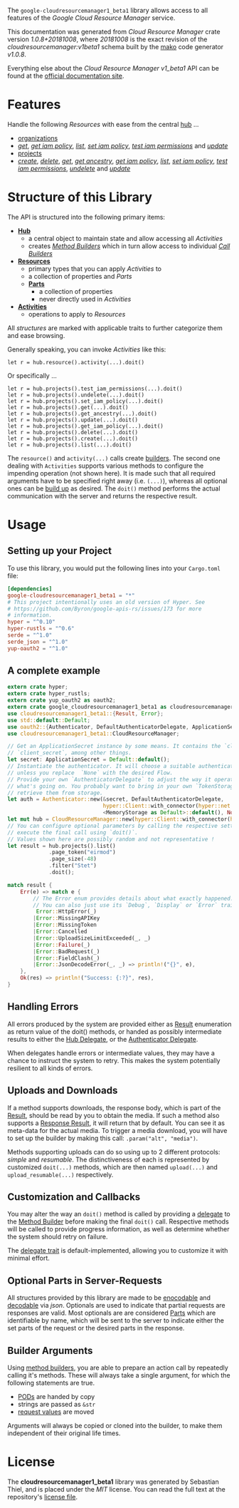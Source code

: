 <!---
DO NOT EDIT !
This file was generated automatically from 'src/mako/api/README.md.mako'
DO NOT EDIT !
-->
The `google-cloudresourcemanager1_beta1` library allows access to all features of the *Google Cloud Resource Manager* service.

This documentation was generated from *Cloud Resource Manager* crate version *1.0.8+20181008*, where *20181008* is the exact revision of the *cloudresourcemanager:v1beta1* schema built by the [mako](http://www.makotemplates.org/) code generator *v1.0.8*.

Everything else about the *Cloud Resource Manager* *v1_beta1* API can be found at the
[official documentation site](https://cloud.google.com/resource-manager).
# Features

Handle the following *Resources* with ease from the central [hub](https://docs.rs/google-cloudresourcemanager1_beta1/1.0.8+20181008/google_cloudresourcemanager1_beta1/struct.CloudResourceManager.html) ... 

* [organizations](https://docs.rs/google-cloudresourcemanager1_beta1/1.0.8+20181008/google_cloudresourcemanager1_beta1/struct.Organization.html)
 * [*get*](https://docs.rs/google-cloudresourcemanager1_beta1/1.0.8+20181008/google_cloudresourcemanager1_beta1/struct.OrganizationGetCall.html), [*get iam policy*](https://docs.rs/google-cloudresourcemanager1_beta1/1.0.8+20181008/google_cloudresourcemanager1_beta1/struct.OrganizationGetIamPolicyCall.html), [*list*](https://docs.rs/google-cloudresourcemanager1_beta1/1.0.8+20181008/google_cloudresourcemanager1_beta1/struct.OrganizationListCall.html), [*set iam policy*](https://docs.rs/google-cloudresourcemanager1_beta1/1.0.8+20181008/google_cloudresourcemanager1_beta1/struct.OrganizationSetIamPolicyCall.html), [*test iam permissions*](https://docs.rs/google-cloudresourcemanager1_beta1/1.0.8+20181008/google_cloudresourcemanager1_beta1/struct.OrganizationTestIamPermissionCall.html) and [*update*](https://docs.rs/google-cloudresourcemanager1_beta1/1.0.8+20181008/google_cloudresourcemanager1_beta1/struct.OrganizationUpdateCall.html)
* [projects](https://docs.rs/google-cloudresourcemanager1_beta1/1.0.8+20181008/google_cloudresourcemanager1_beta1/struct.Project.html)
 * [*create*](https://docs.rs/google-cloudresourcemanager1_beta1/1.0.8+20181008/google_cloudresourcemanager1_beta1/struct.ProjectCreateCall.html), [*delete*](https://docs.rs/google-cloudresourcemanager1_beta1/1.0.8+20181008/google_cloudresourcemanager1_beta1/struct.ProjectDeleteCall.html), [*get*](https://docs.rs/google-cloudresourcemanager1_beta1/1.0.8+20181008/google_cloudresourcemanager1_beta1/struct.ProjectGetCall.html), [*get ancestry*](https://docs.rs/google-cloudresourcemanager1_beta1/1.0.8+20181008/google_cloudresourcemanager1_beta1/struct.ProjectGetAncestryCall.html), [*get iam policy*](https://docs.rs/google-cloudresourcemanager1_beta1/1.0.8+20181008/google_cloudresourcemanager1_beta1/struct.ProjectGetIamPolicyCall.html), [*list*](https://docs.rs/google-cloudresourcemanager1_beta1/1.0.8+20181008/google_cloudresourcemanager1_beta1/struct.ProjectListCall.html), [*set iam policy*](https://docs.rs/google-cloudresourcemanager1_beta1/1.0.8+20181008/google_cloudresourcemanager1_beta1/struct.ProjectSetIamPolicyCall.html), [*test iam permissions*](https://docs.rs/google-cloudresourcemanager1_beta1/1.0.8+20181008/google_cloudresourcemanager1_beta1/struct.ProjectTestIamPermissionCall.html), [*undelete*](https://docs.rs/google-cloudresourcemanager1_beta1/1.0.8+20181008/google_cloudresourcemanager1_beta1/struct.ProjectUndeleteCall.html) and [*update*](https://docs.rs/google-cloudresourcemanager1_beta1/1.0.8+20181008/google_cloudresourcemanager1_beta1/struct.ProjectUpdateCall.html)




# Structure of this Library

The API is structured into the following primary items:

* **[Hub](https://docs.rs/google-cloudresourcemanager1_beta1/1.0.8+20181008/google_cloudresourcemanager1_beta1/struct.CloudResourceManager.html)**
    * a central object to maintain state and allow accessing all *Activities*
    * creates [*Method Builders*](https://docs.rs/google-cloudresourcemanager1_beta1/1.0.8+20181008/google_cloudresourcemanager1_beta1/trait.MethodsBuilder.html) which in turn
      allow access to individual [*Call Builders*](https://docs.rs/google-cloudresourcemanager1_beta1/1.0.8+20181008/google_cloudresourcemanager1_beta1/trait.CallBuilder.html)
* **[Resources](https://docs.rs/google-cloudresourcemanager1_beta1/1.0.8+20181008/google_cloudresourcemanager1_beta1/trait.Resource.html)**
    * primary types that you can apply *Activities* to
    * a collection of properties and *Parts*
    * **[Parts](https://docs.rs/google-cloudresourcemanager1_beta1/1.0.8+20181008/google_cloudresourcemanager1_beta1/trait.Part.html)**
        * a collection of properties
        * never directly used in *Activities*
* **[Activities](https://docs.rs/google-cloudresourcemanager1_beta1/1.0.8+20181008/google_cloudresourcemanager1_beta1/trait.CallBuilder.html)**
    * operations to apply to *Resources*

All *structures* are marked with applicable traits to further categorize them and ease browsing.

Generally speaking, you can invoke *Activities* like this:

```Rust,ignore
let r = hub.resource().activity(...).doit()
```

Or specifically ...

```ignore
let r = hub.projects().test_iam_permissions(...).doit()
let r = hub.projects().undelete(...).doit()
let r = hub.projects().set_iam_policy(...).doit()
let r = hub.projects().get(...).doit()
let r = hub.projects().get_ancestry(...).doit()
let r = hub.projects().update(...).doit()
let r = hub.projects().get_iam_policy(...).doit()
let r = hub.projects().delete(...).doit()
let r = hub.projects().create(...).doit()
let r = hub.projects().list(...).doit()
```

The `resource()` and `activity(...)` calls create [builders][builder-pattern]. The second one dealing with `Activities` 
supports various methods to configure the impending operation (not shown here). It is made such that all required arguments have to be 
specified right away (i.e. `(...)`), whereas all optional ones can be [build up][builder-pattern] as desired.
The `doit()` method performs the actual communication with the server and returns the respective result.

# Usage

## Setting up your Project

To use this library, you would put the following lines into your `Cargo.toml` file:

```toml
[dependencies]
google-cloudresourcemanager1_beta1 = "*"
# This project intentionally uses an old version of Hyper. See
# https://github.com/Byron/google-apis-rs/issues/173 for more
# information.
hyper = "^0.10"
hyper-rustls = "^0.6"
serde = "^1.0"
serde_json = "^1.0"
yup-oauth2 = "^1.0"
```

## A complete example

```Rust
extern crate hyper;
extern crate hyper_rustls;
extern crate yup_oauth2 as oauth2;
extern crate google_cloudresourcemanager1_beta1 as cloudresourcemanager1_beta1;
use cloudresourcemanager1_beta1::{Result, Error};
use std::default::Default;
use oauth2::{Authenticator, DefaultAuthenticatorDelegate, ApplicationSecret, MemoryStorage};
use cloudresourcemanager1_beta1::CloudResourceManager;

// Get an ApplicationSecret instance by some means. It contains the `client_id` and 
// `client_secret`, among other things.
let secret: ApplicationSecret = Default::default();
// Instantiate the authenticator. It will choose a suitable authentication flow for you, 
// unless you replace  `None` with the desired Flow.
// Provide your own `AuthenticatorDelegate` to adjust the way it operates and get feedback about 
// what's going on. You probably want to bring in your own `TokenStorage` to persist tokens and
// retrieve them from storage.
let auth = Authenticator::new(&secret, DefaultAuthenticatorDelegate,
                              hyper::Client::with_connector(hyper::net::HttpsConnector::new(hyper_rustls::TlsClient::new())),
                              <MemoryStorage as Default>::default(), None);
let mut hub = CloudResourceManager::new(hyper::Client::with_connector(hyper::net::HttpsConnector::new(hyper_rustls::TlsClient::new())), auth);
// You can configure optional parameters by calling the respective setters at will, and
// execute the final call using `doit()`.
// Values shown here are possibly random and not representative !
let result = hub.projects().list()
             .page_token("eirmod")
             .page_size(-48)
             .filter("Stet")
             .doit();

match result {
    Err(e) => match e {
        // The Error enum provides details about what exactly happened.
        // You can also just use its `Debug`, `Display` or `Error` traits
         Error::HttpError(_)
        |Error::MissingAPIKey
        |Error::MissingToken
        |Error::Cancelled
        |Error::UploadSizeLimitExceeded(_, _)
        |Error::Failure(_)
        |Error::BadRequest(_)
        |Error::FieldClash(_)
        |Error::JsonDecodeError(_, _) => println!("{}", e),
    },
    Ok(res) => println!("Success: {:?}", res),
}

```
## Handling Errors

All errors produced by the system are provided either as [Result](https://docs.rs/google-cloudresourcemanager1_beta1/1.0.8+20181008/google_cloudresourcemanager1_beta1/enum.Result.html) enumeration as return value of 
the doit() methods, or handed as possibly intermediate results to either the 
[Hub Delegate](https://docs.rs/google-cloudresourcemanager1_beta1/1.0.8+20181008/google_cloudresourcemanager1_beta1/trait.Delegate.html), or the [Authenticator Delegate](https://docs.rs/yup-oauth2/*/yup_oauth2/trait.AuthenticatorDelegate.html).

When delegates handle errors or intermediate values, they may have a chance to instruct the system to retry. This 
makes the system potentially resilient to all kinds of errors.

## Uploads and Downloads
If a method supports downloads, the response body, which is part of the [Result](https://docs.rs/google-cloudresourcemanager1_beta1/1.0.8+20181008/google_cloudresourcemanager1_beta1/enum.Result.html), should be
read by you to obtain the media.
If such a method also supports a [Response Result](https://docs.rs/google-cloudresourcemanager1_beta1/1.0.8+20181008/google_cloudresourcemanager1_beta1/trait.ResponseResult.html), it will return that by default.
You can see it as meta-data for the actual media. To trigger a media download, you will have to set up the builder by making
this call: `.param("alt", "media")`.

Methods supporting uploads can do so using up to 2 different protocols: 
*simple* and *resumable*. The distinctiveness of each is represented by customized 
`doit(...)` methods, which are then named `upload(...)` and `upload_resumable(...)` respectively.

## Customization and Callbacks

You may alter the way an `doit()` method is called by providing a [delegate](https://docs.rs/google-cloudresourcemanager1_beta1/1.0.8+20181008/google_cloudresourcemanager1_beta1/trait.Delegate.html) to the 
[Method Builder](https://docs.rs/google-cloudresourcemanager1_beta1/1.0.8+20181008/google_cloudresourcemanager1_beta1/trait.CallBuilder.html) before making the final `doit()` call. 
Respective methods will be called to provide progress information, as well as determine whether the system should 
retry on failure.

The [delegate trait](https://docs.rs/google-cloudresourcemanager1_beta1/1.0.8+20181008/google_cloudresourcemanager1_beta1/trait.Delegate.html) is default-implemented, allowing you to customize it with minimal effort.

## Optional Parts in Server-Requests

All structures provided by this library are made to be [enocodable](https://docs.rs/google-cloudresourcemanager1_beta1/1.0.8+20181008/google_cloudresourcemanager1_beta1/trait.RequestValue.html) and 
[decodable](https://docs.rs/google-cloudresourcemanager1_beta1/1.0.8+20181008/google_cloudresourcemanager1_beta1/trait.ResponseResult.html) via *json*. Optionals are used to indicate that partial requests are responses 
are valid.
Most optionals are are considered [Parts](https://docs.rs/google-cloudresourcemanager1_beta1/1.0.8+20181008/google_cloudresourcemanager1_beta1/trait.Part.html) which are identifiable by name, which will be sent to 
the server to indicate either the set parts of the request or the desired parts in the response.

## Builder Arguments

Using [method builders](https://docs.rs/google-cloudresourcemanager1_beta1/1.0.8+20181008/google_cloudresourcemanager1_beta1/trait.CallBuilder.html), you are able to prepare an action call by repeatedly calling it's methods.
These will always take a single argument, for which the following statements are true.

* [PODs][wiki-pod] are handed by copy
* strings are passed as `&str`
* [request values](https://docs.rs/google-cloudresourcemanager1_beta1/1.0.8+20181008/google_cloudresourcemanager1_beta1/trait.RequestValue.html) are moved

Arguments will always be copied or cloned into the builder, to make them independent of their original life times.

[wiki-pod]: http://en.wikipedia.org/wiki/Plain_old_data_structure
[builder-pattern]: http://en.wikipedia.org/wiki/Builder_pattern
[google-go-api]: https://github.com/google/google-api-go-client

# License
The **cloudresourcemanager1_beta1** library was generated by Sebastian Thiel, and is placed 
under the *MIT* license.
You can read the full text at the repository's [license file][repo-license].

[repo-license]: https://github.com/Byron/google-apis-rsblob/master/LICENSE.md
